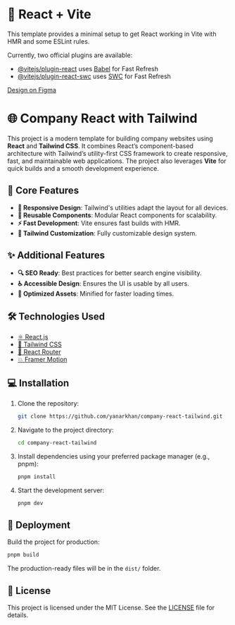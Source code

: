 # 🚀 React + Vite

This template provides a minimal setup to get React working in Vite with HMR and some ESLint rules.

Currently, two official plugins are available:

- [@vitejs/plugin-react](https://github.com/vitejs/vite-plugin-react/blob/main/packages/plugin-react/README.md) uses [Babel](https://babeljs.io/) for Fast Refresh
- [@vitejs/plugin-react-swc](https://github.com/vitejs/vite-plugin-react-swc) uses [SWC](https://swc.rs/) for Fast Refresh

[Design on Figma](<https://www.figma.com/design/UTxwBCDgNeHyTO3Oca31Xk/Your-Company-Website-and-Login-Page-(Community)?node-id=0-1&node-type=canvas&t=sndiLdX1f2wXA1d1-0>)

# 🌐 Company React with Tailwind

This project is a modern template for building company websites using **React** and **Tailwind CSS**. It combines React’s component-based architecture with Tailwind’s utility-first CSS framework to create responsive, fast, and maintainable web applications. The project also leverages **Vite** for quick builds and a smooth development experience.

## 🌟 Core Features

- **📱 Responsive Design**: Tailwind's utilities adapt the layout for all devices.
- **🔁 Reusable Components**: Modular React components for scalability.
- **⚡ Fast Development**: Vite ensures fast builds with HMR.
- **🎨 Tailwind Customization**: Fully customizable design system.

## ✨ Additional Features

- **🔍 SEO Ready**: Best practices for better search engine visibility.
- **♿ Accessible Design**: Ensures the UI is usable by all users.
- **🚀 Optimized Assets**: Minified for faster loading times.

## 🛠️ Technologies Used

- [⚛️ React.js](https://reactjs.org/)
- [🎨 Tailwind CSS](https://tailwindcss.com/)
- [🚏 React Router](https://reactrouter.com/)
- [💥 Framer Motion](https://www.framer.com/motion/)

## 💻 Installation

1. Clone the repository:
   ```bash
   git clone https://github.com/yanarkhan/company-react-tailwind.git
   ```
2. Navigate to the project directory:
   ```bash
   cd company-react-tailwind
   ```
3. Install dependencies using your preferred package manager (e.g., pnpm):

   ```bash
   pnpm install
   ```

4. Start the development server:
   ```bash
   pnpm dev
   ```

## 🚀 Deployment

Build the project for production:

```bash
pnpm build
```

The production-ready files will be in the `dist/` folder.

## 📜 License

This project is licensed under the MIT License. See the [LICENSE](https://github.com/yanarkhan/company-react-tailwind/blob/main/LICENSE) file for details.
